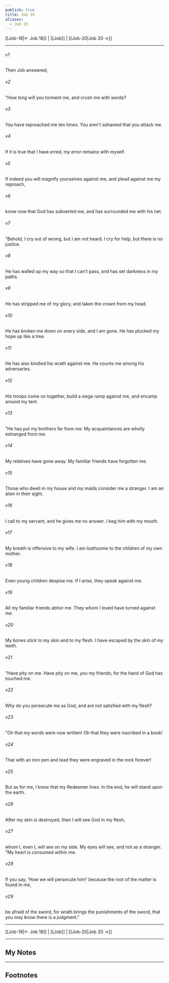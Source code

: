 ```yaml
---
publish: true
title: Job 19
aliases:
  - Job 19
---
```


[[Job-18|← Job 18]] | [[Job]] | [[Job-20|Job 20 →]]
***



###### v1 
Then Job answered, 

###### v2 
"How long will you torment me, and crush me with words? 

###### v3 
You have reproached me ten times. You aren't ashamed that you attack me. 

###### v4 
If it is true that I have erred, my error remains with myself. 

###### v5 
If indeed you will magnify yourselves against me, and plead against me my reproach, 

###### v6 
know now that God has subverted me, and has surrounded me with his net. 

###### v7 
"Behold, I cry out of wrong, but I am not heard. I cry for help, but there is no justice. 

###### v8 
He has walled up my way so that I can't pass, and has set darkness in my paths. 

###### v9 
He has stripped me of my glory, and taken the crown from my head. 

###### v10 
He has broken me down on every side, and I am gone. He has plucked my hope up like a tree. 

###### v11 
He has also kindled his wrath against me. He counts me among his adversaries. 

###### v12 
His troops come on together, build a siege ramp against me, and encamp around my tent. 

###### v13 
"He has put my brothers far from me. My acquaintances are wholly estranged from me. 

###### v14 
My relatives have gone away. My familiar friends have forgotten me. 

###### v15 
Those who dwell in my house and my maids consider me a stranger. I am an alien in their sight. 

###### v16 
I call to my servant, and he gives me no answer. I beg him with my mouth. 

###### v17 
My breath is offensive to my wife. I am loathsome to the children of my own mother. 

###### v18 
Even young children despise me. If I arise, they speak against me. 

###### v19 
All my familiar friends abhor me. They whom I loved have turned against me. 

###### v20 
My bones stick to my skin and to my flesh. I have escaped by the skin of my teeth. 

###### v21 
"Have pity on me. Have pity on me, you my friends; for the hand of God has touched me. 

###### v22 
Why do you persecute me as God, and are not satisfied with my flesh? 

###### v23 
"Oh that my words were now written! Oh that they were inscribed in a book! 

###### v24 
That with an iron pen and lead they were engraved in the rock forever! 

###### v25 
But as for me, I know that my Redeemer lives. In the end, he will stand upon the earth. 

###### v26 
After my skin is destroyed, then I will see God in my flesh, 

###### v27 
whom I, even I, will see on my side. My eyes will see, and not as a stranger. "My heart is consumed within me. 

###### v28 
If you say, 'How we will persecute him!' because the root of the matter is found in me, 

###### v29 
be afraid of the sword, for wrath brings the punishments of the sword, that you may know there is a judgment."

***
[[Job-18|← Job 18]] | [[Job]] | [[Job-20|Job 20 →]]

---
## My Notes

---
## Footnotes